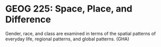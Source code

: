 # GEOG 225: Space, Place, and Difference

Gender, race, and class are examined in terms of the spatial patterns of everyday life, regional patterns, and global patterns. (GHA)